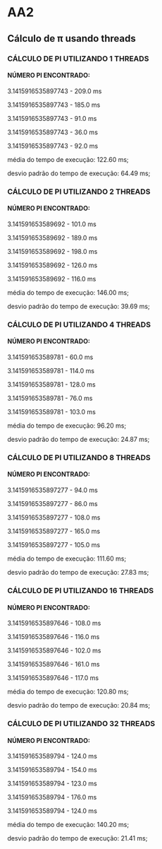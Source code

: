 # AA2

## Cálculo de π usando threads ##

### CÁLCULO DE PI UTILIZANDO 1 THREADS 

#### NÚMERO PI ENCONTRADO:
 
3.1415916535897743 - 209.0 ms

3.1415916535897743 - 185.0 ms

3.1415916535897743 - 91.0 ms

3.1415916535897743 - 36.0 ms

3.1415916535897743 - 92.0 ms

média do tempo de execução: 122.60 ms;

desvio padrão do tempo de execução: 64.49 ms;

### CÁLCULO DE PI UTILIZANDO 2 THREADS 

#### NÚMERO PI ENCONTRADO:
 
3.141591653589692 - 101.0 ms

3.141591653589692 - 189.0 ms

3.141591653589692 - 198.0 ms

3.141591653589692 - 126.0 ms

3.141591653589692 - 116.0 ms

média do tempo de execução: 146.00 ms;

desvio padrão do tempo de execução: 39.69 ms;

### CÁLCULO DE PI UTILIZANDO 4 THREADS 

#### NÚMERO PI ENCONTRADO:
 
3.141591653589781 - 60.0 ms

3.141591653589781 - 114.0 ms

3.141591653589781 - 128.0 ms

3.141591653589781 - 76.0 ms

3.141591653589781 - 103.0 ms

média do tempo de execução: 96.20 ms;

desvio padrão do tempo de execução: 24.87 ms;

### CÁLCULO DE PI UTILIZANDO 8 THREADS 

#### NÚMERO PI ENCONTRADO:
 
3.1415916535897277 - 94.0 ms

3.1415916535897277 - 86.0 ms

3.1415916535897277 - 108.0 ms

3.1415916535897277 - 165.0 ms

3.1415916535897277 - 105.0 ms

média do tempo de execução: 111.60 ms;

desvio padrão do tempo de execução: 27.83 ms;

### CÁLCULO DE PI UTILIZANDO 16 THREADS 

#### NÚMERO PI ENCONTRADO:
 
3.1415916535897646 - 108.0 ms

3.1415916535897646 - 116.0 ms

3.1415916535897646 - 102.0 ms

3.1415916535897646 - 161.0 ms

3.1415916535897646 - 117.0 ms

média do tempo de execução: 120.80 ms;

desvio padrão do tempo de execução: 20.84 ms;

### CÁLCULO DE PI UTILIZANDO 32 THREADS 

#### NÚMERO PI ENCONTRADO:
 
3.141591653589794 - 124.0 ms

3.141591653589794 - 154.0 ms

3.141591653589794 - 123.0 ms

3.141591653589794 - 176.0 ms

3.141591653589794 - 124.0 ms

média do tempo de execução: 140.20 ms;

desvio padrão do tempo de execução: 21.41 ms;
